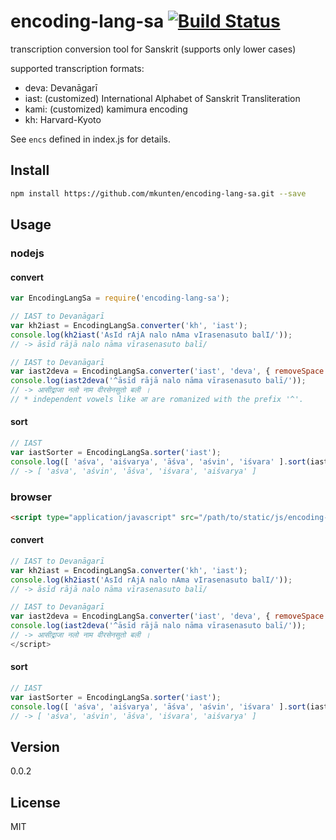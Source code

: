 # encoding-lang-sa [![Build Status](https://travis-ci.org/mkunten/encoding-lang-sa.svg?branch=master)](https://travis-ci.org/mkunten/encoding-lang-sa)
transcription conversion tool for Sanskrit (supports only lower cases)

supported transcription formats:
- deva: Devanāgarī
- iast: (customized) International Alphabet of Sanskrit Transliteration
- kami: (customized) kamimura encoding
- kh: Harvard-Kyoto 

See `encs` defined in index.js for details.

## Install

```sh
npm install https://github.com/mkunten/encoding-lang-sa.git --save
```

## Usage

### nodejs

#### convert
```javascript
var EncodingLangSa = require('encoding-lang-sa');

// IAST to Devanāgarī
var kh2iast = EncodingLangSa.converter('kh', 'iast');
console.log(kh2iast('AsId rAjA nalo nAma vIrasenasuto balI/'));
// -> āsīd rājā nalo nāma vīrasenasuto balī/

// IAST to Devanāgarī
var iast2deva = EncodingLangSa.converter('iast', 'deva', { removeSpace: true });
console.log(iast2deva('^āsīd rājā nalo nāma vīrasenasuto balī/'));
// -> आसीद्राजा नलो नाम वीरसेनसुतो बली ।
// * independent vowels like आ are romanized with the prefix '^'.
```

#### sort

```javascript
// IAST
var iastSorter = EncodingLangSa.sorter('iast');
console.log([ 'aśva', 'aiśvarya', 'āśva', 'aśvin', 'iśvara' ].sort(iastSorter));
// -> [ 'aśva', 'aśvin', 'āśva', 'iśvara', 'aiśvarya' ]
```

### browser

```html
<script type="application/javascript" src="/path/to/static/js/encoding-lang-sa.js"></script>
```

#### convert

```javascript
// IAST to Devanāgarī
var kh2iast = EncodingLangSa.converter('kh', 'iast');
console.log(kh2iast('AsId rAjA nalo nAma vIrasenasuto balI/'));
// -> āsīd rājā nalo nāma vīrasenasuto balī/

// IAST to Devanāgarī
var iast2deva = EncodingLangSa.converter('iast', 'deva', { removeSpace: true });
console.log(iast2deva('^āsīd rājā nalo nāma vīrasenasuto balī/'));
// -> आसीद्राजा नलो नाम वीरसेनसुतो बली ।
</script>
```

#### sort

```javascript
// IAST
var iastSorter = EncodingLangSa.sorter('iast');
console.log([ 'aśva', 'aiśvarya', 'āśva', 'aśvin', 'iśvara' ].sort(iastSorter));
// -> [ 'aśva', 'aśvin', 'āśva', 'iśvara', 'aiśvarya' ]
```

## Version
0.0.2

## License
MIT
